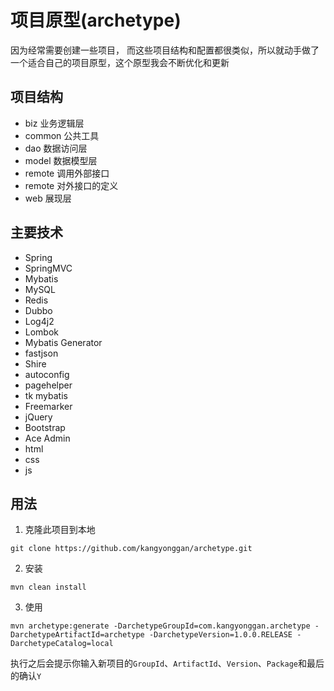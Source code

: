 # 项目原型(archetype)
因为经常需要创建一些项目， 而这些项目结构和配置都很类似，所以就动手做了一个适合自己的项目原型，这个原型我会不断优化和更新

## 项目结构

- biz 业务逻辑层
- common 公共工具
- dao 数据访问层
- model 数据模型层
- remote 调用外部接口
- remote 对外接口的定义
- web 展现层

## 主要技术

- Spring
- SpringMVC
- Mybatis
- MySQL
- Redis
- Dubbo
- Log4j2
- Lombok
- Mybatis Generator
- fastjson
- Shire
- autoconfig
- pagehelper
- tk mybatis
- Freemarker
- jQuery
- Bootstrap
- Ace Admin
- html
- css
- js

## 用法

1. 克隆此项目到本地

```
git clone https://github.com/kangyonggan/archetype.git
```

2. 安装

```
mvn clean install
```

3. 使用

```
mvn archetype:generate -DarchetypeGroupId=com.kangyonggan.archetype -DarchetypeArtifactId=archetype -DarchetypeVersion=1.0.0.RELEASE -DarchetypeCatalog=local
```

执行之后会提示你输入新项目的`GroupId`、`ArtifactId`、`Version`、`Package`和最后的确认`Y`

